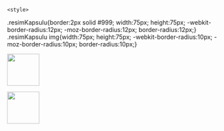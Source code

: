 <!DOCTYPE html>
<html>
<head>
<meta charset="utf-8">

	<style>
.resimKapsulu{border:2px solid #999; width:75px; height:75px; -webkit-border-radius:12px; -moz-border-radius:12px; border-radius:12px;}
	.resimKapsulu img{width:75px; height:75px; -webkit-border-radius:10px; -moz-border-radius:10px; border-radius:10px;}	
	
</style>
	<body><p>
<a href="https://github.com/AVS1508">
<div class="resimKapsulu"><img src="gudi.jpg" width="75" height="75" />
</a>
</p></body>
</head>
	<p>
<a href="https://github.com/AVS1508">
<div class="resimKapsulu"><img src="gudi.jpg" width="75" height="75" />
</a>
</p>
</html>
